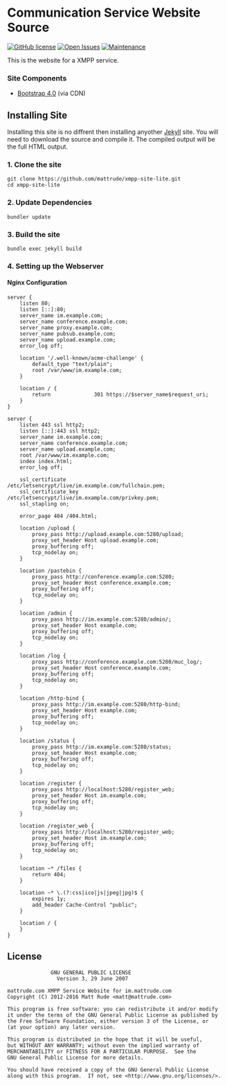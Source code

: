 # Communication Service Website Source

[![GitHub license](https://img.shields.io/github/license/mattrude/xmpp-site-lite.svg)](https://github.com/mattrude/xmpp-site-lite/blob/master/LICENSE) [![Open Issues](https://img.shields.io/github/issues-raw/mattrude/xmpp-site-lite.svg)](https://github.com/mattrude/xmpp-site-lite/issues) [![Maintenance](https://img.shields.io/maintenance/yes/2018.svg)](http://github.com/mattrude/xmpp-site-lite)

This is the website for a XMPP service.

### Site Components 

* [Bootstrap 4.0](https://getbootstrap.com/) (via CDN)

## Installing Site

Installing this site is no diffrent then installing anyother [Jekyll](https://jekyllrb.com/) site.  You will need to download the source and compile it.  The compiled output will be the full HTML output.

### 1. Clone the site

    git clone https://github.com/mattrude/xmpp-site-lite.git
    cd xmpp-site-lite

### 2. Update Dependencies

    bundler update

### 3. Build the site

    bundle exec jekyll build

### 4. Setting up the Webserver

#### Nginx Configuration

    server {
        listen 80;
        listen [::]:80;
        server_name im.example.com;
        server_name conference.example.com;
        server_name proxy.example.com;
        server_name pubsub.example.com;
        server_name upload.example.com;
        error_log off;

        location '/.well-known/acme-challenge' {
            default_type "text/plain";
            root /var/www/im.example.com;
        }

        location / {
            return              301 https://$server_name$request_uri;
        }
    }

    server {
        listen 443 ssl http2;
        listen [::]:443 ssl http2;
        server_name im.example.com;
        server_name conference.example.com;
        server_name upload.example.com;
        root /var/www/im.example.com;
        index index.html;
        error_log off;

        ssl_certificate         /etc/letsencrypt/live/im.example.com/fullchain.pem;
        ssl_certificate_key     /etc/letsencrypt/live/im.example.com/privkey.pem;
        ssl_stapling on;

        error_page 404 /404.html;

        location /upload {
            proxy_pass http://upload.example.com:5280/upload;
            proxy_set_header Host upload.example.com;
            proxy_buffering off;
            tcp_nodelay on;
        }

        location /pastebin {
            proxy_pass http://conference.example.com:5280;
            proxy_set_header Host conference.example.com;
            proxy_buffering off;
            tcp_nodelay on;
        }

        location /admin {
            proxy_pass http://im.example.com:5280/admin/;
            proxy_set_header Host example.com;
            proxy_buffering off;
            tcp_nodelay on;
        }

        location /log {
            proxy_pass http://conference.example.com:5280/muc_log/;
            proxy_set_header Host conference.example.com;
            proxy_buffering off;
            tcp_nodelay on;
        }

        location /http-bind {
            proxy_pass http://im.example.com:5280/http-bind;
            proxy_set_header Host example.com;
            proxy_buffering off;
            tcp_nodelay on;
        }

        location /status {
            proxy_pass http://im.example.com:5280/status;
            proxy_set_header Host example.com;
            proxy_buffering off;
            tcp_nodelay on;
        }

        location /register {
            proxy_pass http://localhost:5280/register_web;
            proxy_set_header Host im.example.com;
            proxy_buffering off;
            tcp_nodelay on;
        }

        location /register_web {
            proxy_pass http://localhost:5280/register_web;
            proxy_set_header Host im.example.com;
            proxy_buffering off;
            tcp_nodelay on;
        }

        location ~* /files {
            return 404;
        }

        location ~* \.(?:css|ico|js|jpeg|jpg)$ {
            expires 1y;
            add_header Cache-Control "public";
        }

        location / {
        }
    }

## License

                  GNU GENERAL PUBLIC LICENSE
                    Version 3, 29 June 2007

    mattrude.com XMPP Service Website for im.mattrude.com
    Copyright (C) 2012-2016 Matt Rude <matt@mattrude.com>

    This program is free software: you can redistribute it and/or modify
    it under the terms of the GNU General Public License as published by
    the Free Software Foundation, either version 3 of the License, or
    (at your option) any later version.

    This program is distributed in the hope that it will be useful,
    but WITHOUT ANY WARRANTY; without even the implied warranty of
    MERCHANTABILITY or FITNESS FOR A PARTICULAR PURPOSE.  See the
    GNU General Public License for more details.

    You should have received a copy of the GNU General Public License
    along with this program.  If not, see <http://www.gnu.org/licenses/>.
